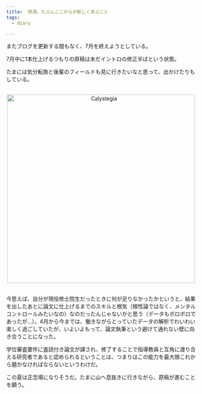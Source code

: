 ```yaml
---
title:  停滞。たぶんここからが新しく学ぶこと
tags:
  - diary

---
```


またブログを更新する間もなく、7月を終えようとしている。

<!--more-->

7月中に1本仕上げるつもりの原稿は未だイントロの修正半ばという状態。

 

たまには気分転換と後輩のフィールドも見に行きたいなと思って、出かけたりもしている。

<br>
<div align="center"><a href="https://gyazo.com/91a0063e2faaebf569c1e39b5d49718c"><img src="https://i.gyazo.com/91a0063e2faaebf569c1e39b5d49718c.jpg" alt="Calystegia" width="500"/></a></div>
<br>

今思えば、自分が現役修士院生だったときに何が足りなかったかというと、結果を出したあとに論文に仕上げるまでのスキルと根気（根性論ではなく、メンタルコントロールみたいなの）なのだったんじゃないかと思う（データもボロボロであったが…）。4月から今までは、働きながらとっていたデータの解析でわいわい楽しく過ごしていたが、いよいよもって、論文執筆という避けて通れない壁に向き合うことになった。

学位審査要件に査読付き論文が課され、修了することで指導教員と互角に渡り合える研究者であると認められるということは、つまりはこの能力を最大限これから磨かなければならないというわけだ。

この夏は正念場になりそうだ。たまに山へ息抜きに行きながら、原稿が進むことを願う。